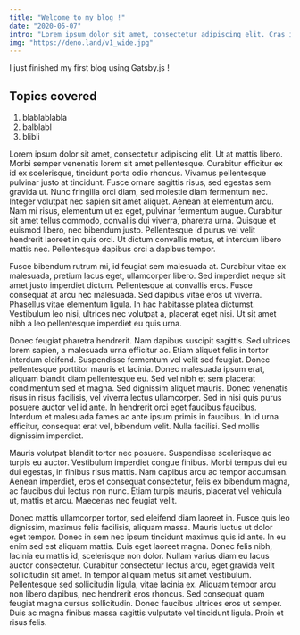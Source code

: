 ```yaml
---
title: "Welcome to my blog !"
date: "2020-05-07"
intro: "Lorem ipsum dolor sit amet, consectetur adipiscing elit. Cras id velit ac velit sagittis lobortis id non est. Proin laoreet nunc purus, vel tempor nibh consectetu..."
img: "https://deno.land/v1_wide.jpg"
---
```


I just finished my first blog using Gatsby.js !

## Topics covered
1. blablablabla
2. balblabl
3. blibli



Lorem ipsum dolor sit amet, consectetur adipiscing elit. Ut at mattis libero. Morbi semper venenatis lorem sit amet pellentesque. Curabitur efficitur ex id ex scelerisque, tincidunt porta odio rhoncus. Vivamus pellentesque pulvinar justo at tincidunt. Fusce ornare sagittis risus, sed egestas sem gravida ut. Nunc fringilla orci diam, sed molestie diam fermentum nec. Integer volutpat nec sapien sit amet aliquet. Aenean at elementum arcu. Nam mi risus, elementum ut ex eget, pulvinar fermentum augue. Curabitur sit amet tellus commodo, convallis dui viverra, pharetra urna. Quisque et euismod libero, nec bibendum justo. Pellentesque id purus vel velit hendrerit laoreet in quis orci. Ut dictum convallis metus, et interdum libero mattis nec. Pellentesque dapibus orci a dapibus tempor.

Fusce bibendum rutrum mi, id feugiat sem malesuada at. Curabitur vitae ex malesuada, pretium lacus eget, ullamcorper libero. Sed imperdiet neque sit amet justo imperdiet dictum. Pellentesque at convallis eros. Fusce consequat at arcu nec malesuada. Sed dapibus vitae eros ut viverra. Phasellus vitae elementum ligula. In hac habitasse platea dictumst. Vestibulum leo nisi, ultrices nec volutpat a, placerat eget nisi. Ut sit amet nibh a leo pellentesque imperdiet eu quis urna.

Donec feugiat pharetra hendrerit. Nam dapibus suscipit sagittis. Sed ultrices lorem sapien, a malesuada urna efficitur ac. Etiam aliquet felis in tortor interdum eleifend. Suspendisse fermentum vel velit sed feugiat. Donec pellentesque porttitor mauris et lacinia. Donec malesuada ipsum erat, aliquam blandit diam pellentesque eu. Sed vel nibh et sem placerat condimentum sed et magna. Sed dignissim aliquet mauris. Donec venenatis risus in risus facilisis, vel viverra lectus ullamcorper. Sed in nisi quis purus posuere auctor vel id ante. In hendrerit orci eget faucibus faucibus. Interdum et malesuada fames ac ante ipsum primis in faucibus. In id urna efficitur, consequat erat vel, bibendum velit. Nulla facilisi. Sed mollis dignissim imperdiet.

Mauris volutpat blandit tortor nec posuere. Suspendisse scelerisque ac turpis eu auctor. Vestibulum imperdiet congue finibus. Morbi tempus dui eu dui egestas, in finibus risus mattis. Nam dapibus arcu ac tempor accumsan. Aenean imperdiet, eros et consequat consectetur, felis ex bibendum magna, ac faucibus dui lectus non nunc. Etiam turpis mauris, placerat vel vehicula ut, mattis et arcu. Maecenas nec feugiat velit.

Donec mattis ullamcorper tortor, sed eleifend diam laoreet in. Fusce quis leo dignissim, maximus felis facilisis, aliquam massa. Mauris luctus ut dolor eget tempor. Donec in sem nec ipsum tincidunt maximus quis id ante. In eu enim sed est aliquam mattis. Duis eget laoreet magna. Donec felis nibh, lacinia eu mattis id, scelerisque non dolor. Nullam varius diam eu lacus auctor consectetur. Curabitur consectetur lectus arcu, eget gravida velit sollicitudin sit amet. In tempor aliquam metus sit amet vestibulum. Pellentesque sed sollicitudin ligula, vitae lacinia ex. Aliquam tempor arcu non libero dapibus, nec hendrerit eros rhoncus. Sed consequat quam feugiat magna cursus sollicitudin. Donec faucibus ultrices eros ut semper. Duis ac magna finibus massa sagittis vulputate vel tincidunt ligula. Proin et risus felis.
